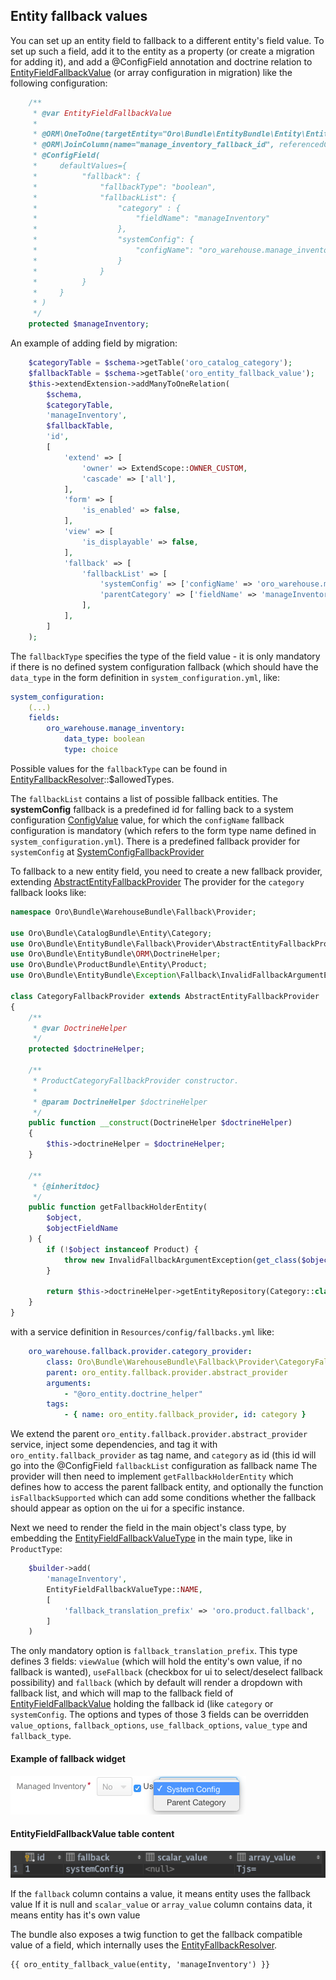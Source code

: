 ## Entity fallback values ##

You can set up an entity field to fallback to a different entity's field value.
To set up such a field, add it to the entity as a property (or create a migration for adding it),
and add a @ConfigField annotation and doctrine relation to [EntityFieldFallbackValue](../../Entity/EntityFieldFallbackValue.php)
(or array configuration in migration) like the following configuration:

```php
    /**
     * @var EntityFieldFallbackValue
     *
     * @ORM\OneToOne(targetEntity="Oro\Bundle\EntityBundle\Entity\EntityFieldFallbackValue", cascade={"All"})
     * @ORM\JoinColumn(name="manage_inventory_fallback_id", referencedColumnName="id", onDelete="SET NULL")
     * @ConfigField(
     *     defaultValues={
     *          "fallback": {
     *              "fallbackType": "boolean",
     *              "fallbackList": {
     *                  "category" : {
     *                      "fieldName": "manageInventory"
     *                  },
     *                  "systemConfig": {
     *                      "configName": "oro_warehouse.manage_inventory"
     *                  }
     *              }
     *          }
     *     }
     * )
     */
    protected $manageInventory;
```

An example of adding field by migration:

```php
    $categoryTable = $schema->getTable('oro_catalog_category');
    $fallbackTable = $schema->getTable('oro_entity_fallback_value');
    $this->extendExtension->addManyToOneRelation(
        $schema,
        $categoryTable,
        'manageInventory',
        $fallbackTable,
        'id',
        [
            'extend' => [
                'owner' => ExtendScope::OWNER_CUSTOM,
                'cascade' => ['all'],
            ],
            'form' => [
                'is_enabled' => false,
            ],
            'view' => [
                'is_displayable' => false,
            ],
            'fallback' => [
                'fallbackList' => [
                    'systemConfig' => ['configName' => 'oro_warehouse.manage_inventory'],
                    'parentCategory' => ['fieldName' => 'manageInventory'],
                ],
            ],
        ]
    );
```

The `fallbackType` specifies the type of the field value - it is only mandatory if there is no defined system configuration fallback
(which should have the `data_type` in the form definition in `system_configuration.yml`, like:

```yaml
system_configuration:
    (...)
    fields:
        oro_warehouse.manage_inventory:
            data_type: boolean
            type: choice
```

Possible values for the `fallbackType` can be found in [EntityFallbackResolver](../../Fallback/EntityFallbackResolver.php)::$allowedTypes.

The `fallbackList` contains a list of possible fallback entities. The **systemConfig** fallback is a predefined id for falling
back to a system configuration [ConfigValue](../../../ConfigBundle/Entity/ConfigValue.php) value, for which the `configName` fallback configuration
is mandatory (which refers to the form type name defined in `system_configuration.yml`). 
There is a predefined fallback provider for `systemConfig` at [SystemConfigFallbackProvider](../../Fallback/Provider/SystemConfigFallbackProvider.php)

To fallback to a new entity field, you need to create a new fallback provider, extending [AbstractEntityFallbackProvider](../../Fallback/Provider/AbstractEntityFallbackProvider.php)
The provider for the  `category` fallback looks like:

```php
namespace Oro\Bundle\WarehouseBundle\Fallback\Provider;

use Oro\Bundle\CatalogBundle\Entity\Category;
use Oro\Bundle\EntityBundle\Fallback\Provider\AbstractEntityFallbackProvider;
use Oro\Bundle\EntityBundle\ORM\DoctrineHelper;
use Oro\Bundle\ProductBundle\Entity\Product;
use Oro\Bundle\EntityBundle\Exception\Fallback\InvalidFallbackArgumentException;

class CategoryFallbackProvider extends AbstractEntityFallbackProvider
{
    /**
     * @var DoctrineHelper
     */
    protected $doctrineHelper;

    /**
     * ProductCategoryFallbackProvider constructor.
     *
     * @param DoctrineHelper $doctrineHelper
     */
    public function __construct(DoctrineHelper $doctrineHelper)
    {
        $this->doctrineHelper = $doctrineHelper;
    }

    /**
     * {@inheritdoc}
     */
    public function getFallbackHolderEntity(
        $object,
        $objectFieldName
    ) {
        if (!$object instanceof Product) {
            throw new InvalidFallbackArgumentException(get_class($object), get_class($this));
        }

        return $this->doctrineHelper->getEntityRepository(Category::class)->findOneByProduct($object);
    }
}
```

with a service definition in `Resources/config/fallbacks.yml` like:

```yaml
    oro_warehouse.fallback.provider.category_provider:
        class: Oro\Bundle\WarehouseBundle\Fallback\Provider\CategoryFallbackProvider
        parent: oro_entity.fallback.provider.abstract_provider
        arguments:
            - "@oro_entity.doctrine_helper"
        tags:
            - { name: oro_entity.fallback_provider, id: category }
```

We extend the parent `oro_entity.fallback.provider.abstract_provider` service, inject some dependencies, and tag it with
`oro_entity.fallback_provider` as tag name, and `category` as id (this id will go into the @ConfigField `fallbackList` configuration as fallback name
The provider will then need to implement `getFallbackHolderEntity` which defines how to access the parent fallback entity,
and optionally the function `isFallbackSupported` which can add some conditions whether the fallback should appear as option on the ui for a specific instance.

Next we need to render the field in the main object's class type, by embedding the [EntityFieldFallbackValueType](../../Form/Type/EntityFieldFallbackValueType.php) in the main type,
like in `ProductType`:

```php
    $builder->add(
        'manageInventory',
        EntityFieldFallbackValueType::NAME,
        [
            'fallback_translation_prefix' => 'oro.product.fallback',
        ]
    )
```

The only mandatory option is `fallback_translation_prefix`. This type defines 3 fields: `viewValue` (which will hold the entity's own value, if no fallback is wanted),
`useFallback` (checkbox for ui to select/deselect fallback possibility) and `fallback` (which by default will render a dropdown with fallback list,
and which will map to the fallback field of [EntityFieldFallbackValue](../../Entity/EntityFieldFallbackValue.php) holding the fallback id (like `category` or `systemConfig`.
The options and types of those 3 fields can be overridden `value_options`, `fallback_options`, `use_fallback_options`, `value_type` and `fallback_type`.

#### Example of fallback widget ####
![alt text](./images/fallback_example.png "Example of fallback widget")

#### EntityFieldFallbackValue table content ####
![alt text](./images/fallback_table.png "Fallback table content")

If the `fallback` column contains a value, it means entity uses the fallback value
If it is null and `scalar_value` or `array_value` column contains data, it means entity has it's own value
 
The bundle also exposes a twig function to get the fallback compatible value of a field, which internally uses the 
[EntityFallbackResolver](../../Fallback/EntityFallbackResolver.php).

```twig
{{ oro_entity_fallback_value(entity, 'manageInventory') }}
```
